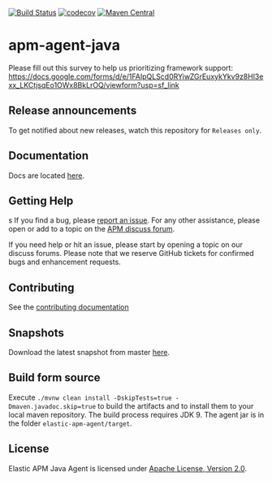 [![Build Status](https://apm-ci.elastic.co/buildStatus/icon?job=apm-agent-java%2Fapm-agent-java-mbp%2Fmaster)](https://apm-ci.elastic.co/job/apm-agent-java/job/apm-agent-java-mbp/job/master/)
[![codecov](https://codecov.io/gh/elastic/apm-agent-java/branch/master/graph/badge.svg)](https://codecov.io/gh/elastic/apm-agent-java)
[![Maven Central](https://img.shields.io/maven-central/v/co.elastic.apm/apm-agent-api.svg)](https://search.maven.org/search?q=g:co.elastic.apm%20AND%20a:elastic-apm-agent)

# apm-agent-java

Please fill out this survey to help us prioritizing framework support: https://docs.google.com/forms/d/e/1FAIpQLScd0RYiwZGrEuxykYkv9z8Hl3exx_LKCtjsqEo1OWx8BkLrOQ/viewform?usp=sf_link

## Release announcements

To get notified about new releases, watch this repository for `Releases only`.

## Documentation

Docs are located [here](https://www.elastic.co/guide/en/apm/agent/java/current/index.html).

## Getting Help
s
If you find a bug,
please [report an issue](https://github.com/elastic/apm-agent-java/issues/new).
For any other assistance,
please open or add to a topic on the [APM discuss forum](https://discuss.elastic.co/c/apm).

If you need help or hit an issue,
please start by opening a topic on our discuss forums.
Please note that we reserve GitHub tickets for confirmed bugs and enhancement requests.

## Contributing

See the [contributing documentation](CONTRIBUTING.md)

## Snapshots

Download the latest snapshot from master
[here](https://oss.sonatype.org/service/local/artifact/maven/redirect?r=snapshots&g=co.elastic.apm&a=elastic-apm-agent&v=LATEST).

## Build form source

Execute `./mvnw clean install -DskipTests=true -Dmaven.javadoc.skip=true` to build the artifacts and to install them to your local maven repository. The build process requires JDK 9.
The agent jar is in the folder `elastic-apm-agent/target`.

## License

Elastic APM Java Agent is licensed under [Apache License, Version 2.0](https://www.apache.org/licenses/LICENSE-2.0.html).
